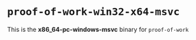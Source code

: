# `proof-of-work-win32-x64-msvc`

This is the **x86_64-pc-windows-msvc** binary for `proof-of-work` 